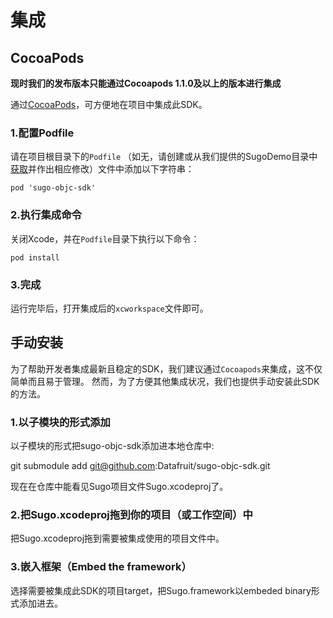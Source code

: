 # 集成

## CocoaPods

**现时我们的发布版本只能通过Cocoapods 1.1.0及以上的版本进行集成**

通过[CocoaPods](https://cocoapods.org/)，可方便地在项目中集成此SDK。

### **1.配置Podfile**

请在项目根目录下的`Podfile` （如无，请创建或从我们提供的SugoDemo目录中[获取](https://github.com/Datafruit/sugo-objc-sdk/blob/master/SugoDemo/Podfile)并作出相应修改）文件中添加以下字符串：

```
pod 'sugo-objc-sdk'
```

### **2.执行集成命令**

关闭Xcode，并在`Podfile`目录下执行以下命令：

```
pod install
```

### **3.完成**

运行完毕后，打开集成后的`xcworkspace`文件即可。

## 手动安装

为了帮助开发者集成最新且稳定的SDK，我们建议通过`Cocoapods`来集成，这不仅简单而且易于管理。 然而，为了方便其他集成状况，我们也提供手动安装此SDK的方法。

### **1.以子模块的形式添加**

以子模块的形式把sugo-objc-sdk添加进本地仓库中:

git submodule add git@github.com:Datafruit/sugo-objc-sdk.git

现在在仓库中能看见Sugo项目文件Sugo.xcodeproj了。

### **2.把Sugo.xcodeproj拖到你的项目（或工作空间）中**

把Sugo.xcodeproj拖到需要被集成使用的项目文件中。

### **3.嵌入框架（Embed the framework）**

选择需要被集成此SDK的项目target，把Sugo.framework以embeded binary形式添加进去。

